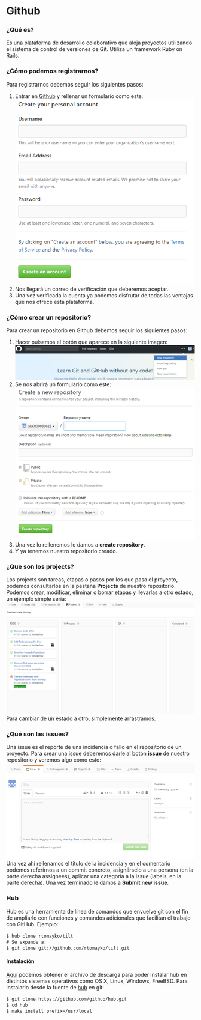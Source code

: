 # Github
### ¿Qué es?
Es una plataforma de desarrollo colaborativo que aloja proyectos utilizando el sistema de control de versiones de Git. Utiliza un framework Ruby on Rails.
### ¿Cómo podemos registrarnos?
Para registrarnos debemos seguir los siguientes pasos:
1.    Entrar en [Github](https://github.com/join) y rellenar un formulario como este: ![](/img/github_join.PNG)
2.    Nos llegará un correo de verificación que deberemos aceptar.
3.    Una vez verificada la cuenta ya podemos disfrutar de todas las ventajas que nos ofrece esta plataforma.
### ¿Cómo crear un repositorio?
Para crear un repositorio en Github debemos seguir los siguientes pasos:
1.    Hacer pulsamos el botón que aparece en la siguiente imagen: ![](/img/github_crear_repo.png)
2.    Se nos abrirá un formulario como este: ![](/img/github_repo_form.png)
3.    Una vez lo rellenemos le damos a **create repository**.
4.    Y ya tenemos nuestro repositorio creado.
### ¿Que son los projects?
Los projects son tareas, etapas o pasos por los que pasa el proyecto, podemos consultarlos en la pestaña **Projects** de nuestro repositorio.
Podemos crear, modificar, eliminar o borrar etapas y llevarlas a otro estado, un ejemplo simple sería: 
![](/img/projects.PNG)
Para cambiar de un estado a otro, simplemente arrastramos.
### ¿Qué son las issues?
Una issue es el reporte de una incidencia o fallo en el repositorio de un proyecto.
Para crear una issue deberemos darle al botón **issue** de nuestro repositorio y veremos algo como esto:
![](/img/issues.PNG)
Una vez ahí rellenamos el título de la incidencia y en el comentario podemos referirnos a un commit concreto, asignárselo a una persona (en la parte derecha assignees), aplicar una categoría a la issue (labels, en la parte derecha).
Una vez terminado le damos a **Submit new issue**.
### Hub
Hub es una herramienta de línea de comandos que envuelve git con el fin de ampliarlo con funciones y comandos adicionales que facilitan el trabajo con GitHub.
Ejemplo:
```
$ hub clone rtomayko/tilt
# Se expande a:
$ git clone git://github.com/rtomayko/tilt.git
```
#### Instalación
[Aquí](https://github.com/github/hub/releases) podemos obtener el archivo de descarga para poder instalar hub en distintos sistemas operativos como OS X, Linux, Windows, FreeBSD.
Para instalarlo desde la fuente de [hub](https://github.com/github/hub) en git:
```
$ git clone https://github.com/github/hub.git
$ cd hub
$ make install prefix=/usr/local
```

